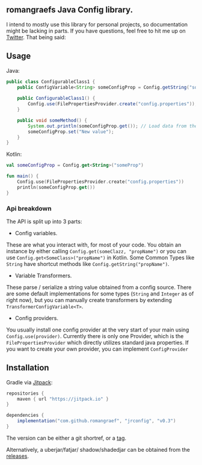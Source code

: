 ## romangraefs Java Config library.
I intend to mostly use this library for personal projects, so documentation might be lacking in parts. If you have questions, feel free to hit me up on [Twitter](https://twitter.com/romangraef89). That being said:

## Usage
Java: 
```java
public class ConfigurableClass1 {
    public ConfigVariable<String> someConfigProp = Config.getString("someProp"); // Define a config property
        
    public ConfigurableClass1() {
        Config.use(FilePropertiesProvider.create("config.properties")); // Define a config source.
    }

    public void someMethod() {
        System.out.println(someConfigProp.get()); // Load data from the config.
        someConfigProp.set("New value");
    }
}
```

Kotlin: 
```kotlin 
val someConfigProp = Config.get<String>("someProp")

fun main() {
    Config.use(FilePropertiesProvider.create("config.properties"))
    println(someConfigProp.get())
}
```

### Api breakdown

The API is split up into 3 parts:

 - Config variables.
 
These are what you interact with, for most of your code. You obtain an instance by either calling 
`Config.get(someClazz, "propName")` or you can use `Config.get<SomeClass>("propName")` in Kotlin. 
Some Common Types like `String` have shortcut methods like `Config.getString("propName")`.

 - Variable Transformers.
 
These parse / serialize a string value obtained from a config source. There are some default implementations 
for some types (`String` and `Integer` as of right now), but you can manually create transformers 
by extending `TransformerConfigVariable<T>`.

 - Config providers.
 
You usually install one config provider at the very start of your main using `Config.use(provider)`. Currently there 
is only one Provider, which is the `FilePropertiesProvider` which directly utilizes standard java properties. If
you want to create your own provider, you can implement `ConfigProvider`

## Installation

Gradle via [Jitpack](https://jitpack.io/): 
```groovy
repositories {
    maven { url "https://jitpack.io" }
}

dependencies {
    implementation("com.github.romangraef", "jrconfig", "v0.3")
}
```
The version can be either a git shortref, or a [tag](https://github.com/romangraef/jrconfig/tags).

Alternatively, a uberjar/fatjar/ shadow/shadedjar can be obtained from the [releases](https://github.com/romangraef/jrconfig/releases).
